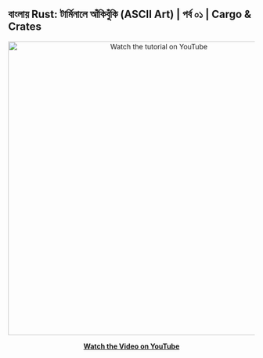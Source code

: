 ## বাংলায় Rust: টার্মিনালে আঁকিবুঁকি (ASCII Art) | পর্ব ০১ | Cargo & Crates

<div align="center">
  <a href="https://youtu.be/4itgCRetSg4">
    <img src="https://img.youtube.com/vi/4itgCRetSg4/maxresdefault.jpg" alt="Watch the tutorial on YouTube" width="600">
  </a>
    

  <strong><a href="[[YOUR_YOUTUBE_VIDEO_LINK_HERE]](https://youtu.be/4itgCRetSg4)">Watch the Video on YouTube</a></strong>
</div>
